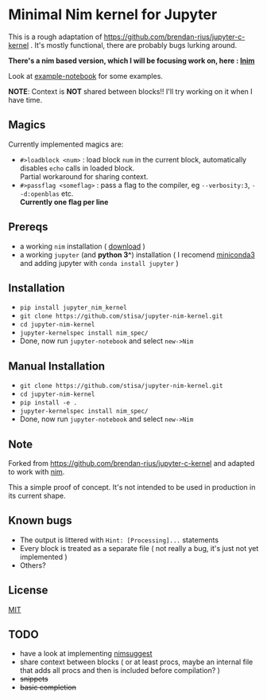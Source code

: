 # Minimal Nim kernel for Jupyter

This is a rough adaptation of https://github.com/brendan-rius/jupyter-c-kernel .
It's mostly functional, there are probably bugs lurking around.  

**There's a nim based version, which I will be focusing work on, here : [Inim](https://github.com/stisa/INim)**   

Look at [example-notebook](https://github.com/stisa/jupyter-nim-kernel/blob/master/example-notebook.ipynb) for some examples.

**NOTE**: Context is **NOT** shared between blocks!!
I'll try working on it when I have time.

## Magics
Currently implemented magics are:

- `#>loadblock <num>` : load block `num` in the current block, automatically disables `echo` calls in loaded block.  
Partial workaround for sharing context.
- `#>passflag <someflag>` : pass a flag to the compiler, eg `--verbosity:3`, `--d:openblas` etc.  
**Currently one flag per line**  

## Prereqs
- a working `nim` installation ( [download](http://nim-lang.org/download.html) )
- a working `jupyter` (and  **python 3^**) installation ( I recomend [miniconda3](http://conda.pydata.org/miniconda.html) and adding jupyter with `conda install jupyter` )

## Installation
- `pip install jupyter_nim_kernel`
- `git clone https://github.com/stisa/jupyter-nim-kernel.git`
- `cd jupyter-nim-kernel`
- `jupyter-kernelspec install nim_spec/`
- Done, now run `jupyter-notebook` and select `new->Nim`

## Manual Installation
- `git clone https://github.com/stisa/jupyter-nim-kernel.git`
- `cd jupyter-nim-kernel`
- `pip install -e .`
- `jupyter-kernelspec install nim_spec/`
- Done, now run `jupyter-notebook` and select `new->Nim`

## Note
Forked from https://github.com/brendan-rius/jupyter-c-kernel and adapted to work 
with [nim](nim-lang.org).  

This a simple proof of concept. It's not intended to be used in production in its current shape.   

## Known bugs
- The output is littered with `Hint: [Processing]...` statements
- Every block is treated as a separate file ( not really a bug, it's just not yet implemented )
- Others?

## License
[MIT](LICENSE.txt)

## TODO
- have a look at implementing [nimsuggest](https://github.com/nim-lang/nimsuggest)
- share context between blocks ( or at least procs, maybe an internal file that adds all procs and then is included before compilation? )
- ~~snippets~~
- ~~basic completion~~
